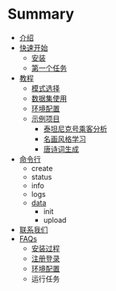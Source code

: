 # Summary

* [介绍](README.md)
* [快速开始](chapter1/an-zhuang.md)
  * [安装](chapter1/an-zhuang.md)
  * [第一个任务](chapter1/di-yi-ge-ren-wu.md)
* [教程](jiao-cheng/mo-shi-jie-shao.md)
  * [模式选择](jiao-cheng/mo-shi-jie-shao.md)
  * [数据集使用](jiao-cheng/shu-ju-ji.md)
  * [环境配置](jiao-cheng/huan-jing-pei-zhi.md)
  * [示例项目](jiao-cheng/shi-li-xiang-mu/tai-tan-ni-ke-hao-cheng-ke-fen-xi.md)
    * [泰坦尼克号乘客分析](jiao-cheng/shi-li-xiang-mu/tai-tan-ni-ke-hao-cheng-ke-fen-xi.md)
    * [名画风格学习](jiao-cheng/shi-li-xiang-mu/style-transfercli.md)
    * [唐诗词生成](jiao-cheng/shi-li-xiang-mu/tang-shi-ci-sheng-cheng.md)
* [命令行](ming-ling-xing.md)
  * create
  * status
  * info
  * logs
  * [data](ming-ling-xing/data.md)
    * init
    * upload
* [联系我们](lian-xi-wo-men.md)
* [FAQs](faq.md)
  * [安装过程](faq/an-zhuang-guo-cheng.md)
  * [注册登录](faq/zhu-ce-deng-lu.md)
  * [环境配置](faq/huan-jing-pei-zhi.md)
  * 运行任务

